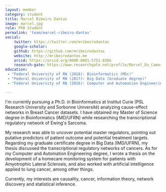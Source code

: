 ```yaml
---
layout: member
category: student
title: Marcel Ribeiro Dantas
image: marcel.jpg
role: PhD Student
permalink: 'team/marcel-ribeiro-dantas'
social:
    twitter: https://twitter.com/mribeirodantas
    google-scholar:
    github: https://github.com/mribeirodantas
    website: http://mribeirodantas.me
    orcid: https://orcid.org/0000-0001-5751-8386
    research-gate: https://www.researchgate.net/profile/Marcel_Da_Camara_Ribeiro-Dantas
education:
 - "Federal University of RN (2018): Bioinformatics (MSc)"
 - "Federal University of RN (2017): Big Data (Graduate degree)"
 - "Federal University of RN (2016): Computer and Automation Engineering (Eng.)"

---
```


I'm currently pursuing a Ph.D. in Bioinformatics at Institut Curie (PSL Research University and Sorbonne Université) analyzing cause-effect networks in Breast Cancer datasets. I have obtained my Master of Science degree in Bioinformatics (IMD/UFRN) while researching the transcriptional regulatory network of Ewing's Sarcoma.

My research was able to uncover potential master regulators, pointing out putative predictors of patient outcome and potential treatment targets. Regarding my graduate certificate degree in Big Data (IMD/UFRN), my thesis discussed the transcriptional regulatory networks of cancers. As for my Computer and Automation Engineering degree, I wrote a thesis on the development of a homecare monitoring system for patients with Amyotrophic Lateral Sclerosis, and also worked with artificial intelligence applied to lung cancer, among other things.

Currently, my interests are causality, cancer, information theory, network discovery and statistical inference.
